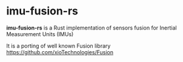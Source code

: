 # imu-fusion-rs
**imu-fusion-rs** is a Rust implementation of sensors fusion for Inertial Measurement Units (IMUs)

It is a porting of well known Fusion library
https://github.com/xioTechnologies/Fusion
